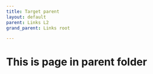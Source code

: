 ```yaml
---
title: Target parent
layout: default
parent: Links L2
grand_parent: Links root

---
```


# This is page in parent folder
